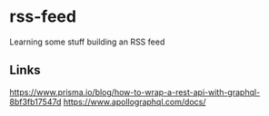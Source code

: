 # rss-feed
Learning some stuff building an RSS feed

## Links
https://www.prisma.io/blog/how-to-wrap-a-rest-api-with-graphql-8bf3fb17547d
https://www.apollographql.com/docs/
